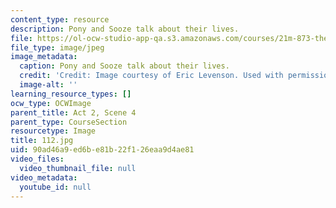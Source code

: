 ```yaml
---
content_type: resource
description: Pony and Sooze talk about their lives.
file: https://ol-ocw-studio-app-qa.s3.amazonaws.com/courses/21m-873-theater-arts-topics-suburbia-january-iap-2008/90ad46a9ed6be81b22f126eaa9d4ae81_112.jpg
file_type: image/jpeg
image_metadata:
  caption: Pony and Sooze talk about their lives.
  credit: 'Credit: Image courtesy of Eric Levenson. Used with permission.'
  image-alt: ''
learning_resource_types: []
ocw_type: OCWImage
parent_title: Act 2, Scene 4
parent_type: CourseSection
resourcetype: Image
title: 112.jpg
uid: 90ad46a9-ed6b-e81b-22f1-26eaa9d4ae81
video_files:
  video_thumbnail_file: null
video_metadata:
  youtube_id: null
---
```

